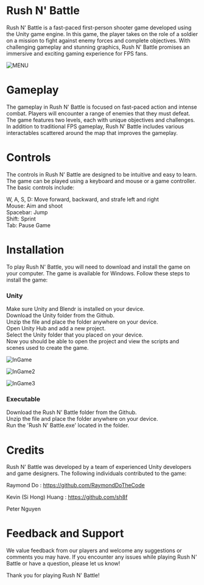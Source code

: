 # Rush N' Battle
Rush N' Battle is a fast-paced first-person shooter game developed using the Unity game engine. In this game, the player takes on the role of a soldier on a mission to fight against enemy forces and complete objectives. With challenging gameplay and stunning graphics, Rush N' Battle promises an immersive and exciting gaming experience for FPS fans.

![MENU](https://user-images.githubusercontent.com/100435153/234402657-24dba6ed-40f2-44b3-8e20-f91e6c0c133a.JPG)

# Gameplay
The gameplay in Rush N' Battle is focused on fast-paced action and intense combat. Players will encounter a range of enemies that they must defeat. The game features two levels, each with unique objectives and challenges. In addition to traditional FPS gameplay, Rush N' Battle includes various interactables scattered around the map that improves the gameplay.

# Controls
The controls in Rush N' Battle are designed to be intuitive and easy to learn. The game can be played using a keyboard and mouse or a game controller. The basic controls include:

W, A, S, D: Move forward, backward, and strafe left and right  
Mouse: Aim and shoot  
Spacebar: Jump  
Shift: Sprint  
Tab: Pause Game

# Installation
To play Rush N' Battle, you will need to download and install the game on your computer. The game is available for Windows. Follow these steps to install the game:

### Unity
Make sure Unity and Blendr is installed on your device.  
Download the Unity folder from the Github.  
Unzip the file and place the folder anywhere on your device.  
Open Unity Hub and add a new project.  
Select the Unity folder that you placed on your device.  
Now you should be able to open the project and view the scripts and scenes used to create the game.  

![InGame](https://user-images.githubusercontent.com/100435153/234403277-e7fcf9a7-a0fd-405f-92ca-160c578390ec.png)

![InGame2](https://user-images.githubusercontent.com/100435153/234402866-c656d85b-dff6-4632-9ba7-d84e8c88b552.JPG)

![InGame3](https://user-images.githubusercontent.com/100435153/234404466-4df007e6-f72b-4929-bbb4-52f574174d73.JPG)

### Executable
Download the Rush N' Battle folder from the Github.  
Unzip the file and place the folder anywhere on your device.  
Run the 'Rush N' Battle.exe' located in the folder.  

# Credits
Rush N' Battle was developed by a team of experienced Unity developers and game designers. The following individuals contributed to the game:

Raymond Do : https://github.com/RaymondDoTheCode <br>

Kevin (Si Hong) Huang : https://github.com/sh8f <br>

Peter Nguyen  <br>

# Feedback and Support
We value feedback from our players and welcome any suggestions or comments you may have. If you encounter any issues while playing Rush N' Battle or have a question, please let us know!

Thank you for playing Rush N' Battle!
